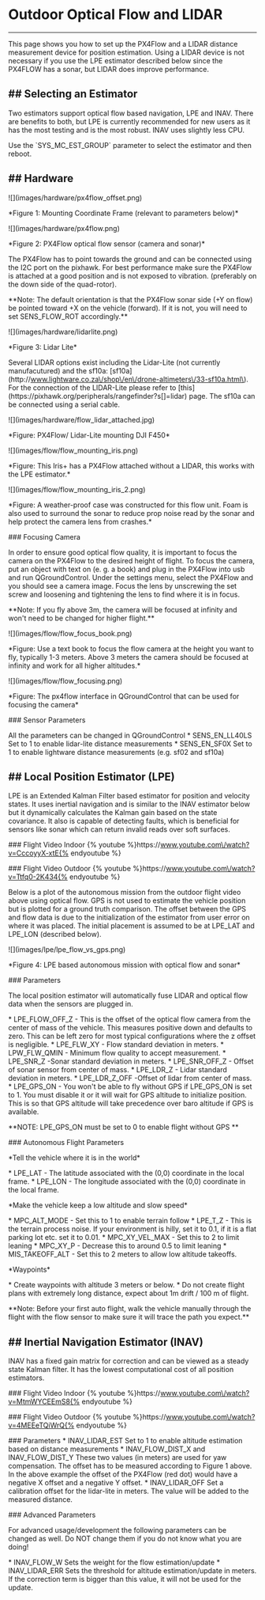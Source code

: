 # Outdoor Optical Flow and LIDAR
----------------------------------------------------

This page shows you how to set up the PX4Flow and a LIDAR distance measurement device for position estimation. Using a LIDAR device is not necessary if you use the LPE estimator described below since the PX4FLOW has a sonar, but LIDAR does improve performance.

\#\# Selecting an Estimator
--------------------------------------------------------

Two estimators support optical flow based navigation, LPE and INAV. There are benefits to both, but LPE is currently recommended for new users as it has the most testing and is the most robust. INAV uses slightly less CPU.

Use the \`SYS\_MC\_EST\_GROUP\` parameter to select the estimator and then reboot.


\#\# Hardware
--------------------------------------------------------

!\[\]\(images\/hardware\/px4flow\_offset.png\)

\*Figure 1: Mounting Coordinate Frame \(relevant to parameters below\)\*

!\[\]\(images\/hardware\/px4flow.png\)

\*Figure 2: PX4Flow optical flow sensor \(camera and sonar\)\*

The PX4Flow has to point towards the ground and can be connected using the I2C port on the pixhawk. For best performance make sure the PX4Flow is attached at a good position and is not exposed to vibration. \(preferably on the down side of the quad-rotor\).

\*\*Note: The default orientation is that the PX4Flow sonar side \(+Y on flow\) be pointed toward +X on the vehicle \(forward\). If it is not, you will need to set SENS\_FLOW\_ROT accordingly.\*\*

!\[\]\(images\/hardware\/lidarlite.png\)

\*Figure 3: Lidar Lite\*

Several LIDAR options exist including the Lidar-Lite \(not currently manufacutured\) and the sf10a: \[sf10a\]\(http:\/\/www.lightware.co.za\/shop\/en\/drone-altimeters\/33-sf10a.html\). For the connection of the LIDAR-Lite please refer to \[this\]\(https:\/\/pixhawk.org\/peripherals\/rangefinder?s\[\]=lidar\) page. The sf10a can be connected using a serial cable.

!\[\]\(images\/hardware\/flow\_lidar\_attached.jpg\)

\*Figure: PX4Flow\/ Lidar-Lite mounting DJI F450\*

!\[\]\(images\/flow\/flow\_mounting\_iris.png\)

\*Figure: This Iris+ has a PX4Flow attached without a LIDAR, this works with the LPE estimator.\*

!\[\]\(images\/flow\/flow\_mounting\_iris\_2.png\)

\*Figure: A weather-proof case was constructed for this flow unit. Foam is also used to surround the sonar to reduce prop noise read by the sonar and help protect the camera lens from crashes.\*


\#\#\# Focusing Camera

In order to ensure good optical flow quality, it is important to focus the camera on the PX4Flow to the desired height of flight. To focus the camera, put an object with text on \(e. g. a book\) and plug in the PX4Flow into usb and run QGroundControl. Under the settings menu, select the PX4Flow and you should see a camera image. Focus the lens by unscrewing the set screw and loosening and tightening the lens to find where it is in focus.

\*\*Note: If you fly above 3m, the camera will be focused at infinity and won't need to be changed for higher flight.\*\*

!\[\]\(images\/flow\/flow\_focus\_book.png\)

\*Figure: Use a text book to focus the flow camera at the height you want to fly, typically 1-3 meters. Above 3 meters the camera should be focused at infinity and work for all higher altitudes.\*


!\[\]\(images\/flow\/flow\_focusing.png\)

\*Figure: The px4flow interface in QGroundControl that can be used for focusing the camera\*

\#\#\# Sensor Parameters

All the parameters can be changed in QGroundControl
\* SENS\_EN\_LL40LS
	Set to 1 to enable lidar-lite distance measurements
\* SENS\_EN\_SF0X
	Set to 1 to enable lightware distance measurements \(e.g. sf02 and sf10a\)

\#\# Local Position Estimator \(LPE\)
--------------------------------------------------------

LPE is an Extended Kalman Filter based estimator for position and velocity states. It uses inertial navigation and is similar to the INAV estimator below but it dynamically calculates the Kalman gain based on the state covariance. It also is capable of detecting faults, which is beneficial for sensors like sonar which can return invalid reads over soft surfaces.

\#\#\# Flight Video Indoor
{% youtube %}https:\/\/www.youtube.com\/watch?v=CccoyyX-xtE{% endyoutube %} 

\#\#\# Flight Video Outdoor
{% youtube %}https:\/\/www.youtube.com\/watch?v=Ttfq0-2K434{% endyoutube %} 

Below is a plot of the autonomous mission from the outdoor flight video above using optical flow. GPS is not used to estimate the vehicle position but is plotted for a ground truth comparison. The offset between the GPS and flow data is due to the initialization of the estimator from user error on where it was placed. The initial placement is assumed to be at LPE\_LAT and LPE\_LON \(described below\).

!\[\]\(images\/lpe\/lpe\_flow\_vs\_gps.png\)

\*Figure 4: LPE based autonomous mission with optical flow and sonar\*


\#\#\# Parameters

The local position estimator will automatically fuse LIDAR and optical flow data when the sensors are plugged in.

\* LPE\_FLOW\_OFF\_Z - This is the offset of the optical flow camera from the center of mass of the vehicle. This measures positive down and defaults to zero. This can be left zero for most typical configurations where the z offset is negligible.
\* LPE\_FLW\_XY - Flow standard deviation in meters.
\* LPW\_FLW\_QMIN - Minimum flow quality to accept measurement.
\* LPE\_SNR\_Z -Sonar standard deviation in meters.
\* LPE\_SNR\_OFF\_Z - Offset of sonar sensor from center of mass.
\* LPE\_LDR\_Z - Lidar standard deviation in meters.
\* LPE\_LDR\_Z\_OFF -Offset of lidar from center of mass.
\* LPE\_GPS\_ON - You won't be able to fly without GPS if LPE\_GPS\_ON is set to 1. You must disable it or it will wait for GPS altitude to initialize position. This is so that GPS altitude will take precedence over baro altitude if GPS is available.

\*\*NOTE: LPE\_GPS\_ON must be set to 0 to enable flight without GPS \*\*

\#\#\# Autonomous Flight Parameters

\*Tell the vehicle where it is in the world\*

\* LPE\_LAT - The latitude associated with the \(0,0\) coordinate in the local frame.
\* LPE\_LON - The longitude associated with the \(0,0\) coordinate in the local frame.

\*Make the vehicle keep a low altitude and slow speed\*

\* MPC\_ALT\_MODE - Set this to 1 to enable terrain follow
\* LPE\_T\_Z - This is the terrain process noise. If your environment is hilly, set it to 0.1, if it is a flat parking lot etc. set it to 0.01.
\* MPC\_XY\_VEL\_MAX - Set this to 2 to limit leaning
\* MPC\_XY\_P - Decrease this to around 0.5 to limit leaning
\* MIS\_TAKEOFF\_ALT - Set this to 2 meters to allow low altitude takeoffs.

\*Waypoints\*

\* Create waypoints with altitude 3 meters or below.
\* Do not create flight plans with extremely long distance, expect about 1m drift \/ 100 m of flight.

\*\*Note: Before your first auto flight, walk the vehicle manually through the flight with the flow sensor to make sure it will trace the path you expect.\*\*


\#\# Inertial Navigation Estimator \(INAV\)
--------------------------------------------------------

INAV has a fixed gain matrix for correction and can be viewed as a steady state Kalman filter. It has the lowest computational cost of all position estimators.


\#\#\# Flight Video Indoor
{% youtube %}https:\/\/www.youtube.com\/watch?v=MtmWYCEEmS8{% endyoutube %} 

\#\#\# Flight Video Outdoor
{% youtube %}https:\/\/www.youtube.com\/watch?v=4MEEeTQiWrQ{% endyoutube %} 


\#\#\# Parameters
\* INAV\_LIDAR\_EST
	Set to 1 to enable altitude estimation based on distance measurements
\* INAV\_FLOW\_DIST\_X and INAV\_FLOW\_DIST\_Y
	These two values \(in meters\) are used for yaw compensation.
	The offset has to be measured according to Figure 1 above.
	In the above example the offset of the PX4Flow \(red dot\) would have a negative X offset and a negative Y offset.
\* INAV\_LIDAR\_OFF
	Set a calibration offset for the lidar-lite in meters. The value will be added to the measured distance.


\#\#\# Advanced Parameters

For advanced usage\/development the following parameters can be changed as well. Do NOT change them if you do not know what you are doing!

\* INAV\_FLOW\_W
	Sets the weight for the flow estimation\/update
\* INAV\_LIDAR\_ERR
	Sets the threshold for altitude estimation\/update in meters. If the correction term is bigger than this value, it will not be used for the update.

